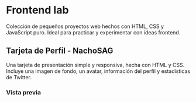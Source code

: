# Frontend lab

Colección de pequeños proyectos web hechos con HTML, CSS y JavaScript puro. Ideal para practicar y experimentar con ideas frontend.

## Tarjeta de Perfil - NachoSAG

Una tarjeta de presentación simple y responsiva, hecha con HTML y CSS. Incluye una imagen de fondo, un avatar, información del perfil y estadísticas de Twitter.

### Vista previa